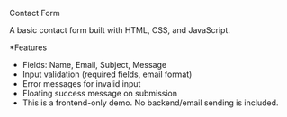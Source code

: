 Contact Form

A basic contact form built with HTML, CSS, and JavaScript.

*Features
- Fields: Name, Email, Subject, Message
- Input validation (required fields, email format)
- Error messages for invalid input
- Floating success message on submission
- This is a frontend-only demo. No backend/email sending is included.
